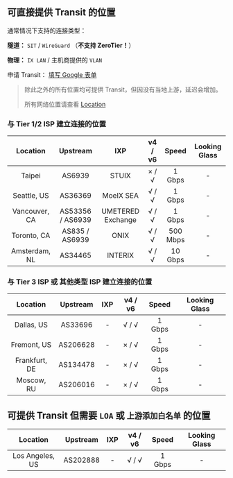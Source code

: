 ## 可直接提供 Transit 的位置
通常情况下支持的连接类型：

**隧道：** `SIT` / `WireGuard` （**不支持 ZeroTier！**）

**物理：** `IX LAN` / 主机商提供的 `VLAN`

申请 Transit： [填写 Google 表单](https://docs.google.com/forms/d/1SasEOAeSqNKDwfeY1-lgq1L020n0V3ashHsIe--elhk)



> 除此之外的所有位置均可提供 Transit，但因没有当地上游，延迟会增加。
> 
> 所有网络位置请查看 [Location](./location.md)
### 与 Tier 1/2 ISP 建立连接的位置
| Location | Upstream | IXP | v4 / v6 | Speed | Looking Glass | 
| :----: | :----: | :----: | :----: | :----: | :----: |
| Taipei | AS6939 | STUIX | × / √ | 1 Gbps | - |
| Seattle, US | AS36369 | MoeIX SEA | √ / √ | 1 Gbps | - |
| Vancouver, CA | AS53356 / AS6939 | UMETERED Exchange | √ / √ | 1 Gbps | - |
| Toronto, CA | AS835 / AS6939 | ONIX | √ / √ | 500 Mbps | - |
| Amsterdam, NL | AS34465 | INTERIX | √ / √ | 10 Gbps | - |

### 与 Tier 3 ISP 或 其他类型 ISP 建立连接的位置
| Location | Upstream | IXP | v4 / v6 | Speed | Looking Glass | 
| :----: | :----: | :----: | :----: | :----: | :----: |
| Dallas, US | AS33696 | - | √ / √ | 1 Gbps | - |
| Fremont, US | AS206628 | - | × / √ | 1 Gbps | - |
| Frankfurt, DE | AS134478 | - | × / √ | 1 Gbps | - |
| Moscow, RU | AS206016 | - | × / √ | 1 Gbps | - |




## 可提供 Transit 但需要 `LOA` 或 `上游添加白名单` 的位置
| Location | Upstream | IXP | v4 / v6 | Speed | Looking Glass | 
| :----: | :----: | :----: | :----: | :----: | :----: |
| Los Angeles, US | AS202888 | - | √ / √ | 1 Gbps | - |

